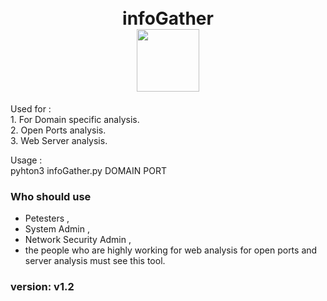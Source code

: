 <h1 align="center">
  <br>
  infoGather
  <br>
  <a href="https://github.com/omkhard/infoGather"><img src="https://i.ibb.co/zbQhWbM/info-Image.png" width="100px" height="100px"></a>
  <br>
</h1>
<p>
  Used for :<br>
  1. For Domain specific analysis.<br>
  2. Open Ports analysis.<br>
  3. Web Server analysis.<br>
</p>
<p>
  Usage :<br>
  pyhton3 infoGather.py DOMAIN PORT <br>
</p>

### Who should use 
  - Petesters ,
  - System Admin , 
  - Network Security Admin , 
  - the people who are highly working for web analysis for open ports and server analysis must see this tool.



### version:  v1.2
